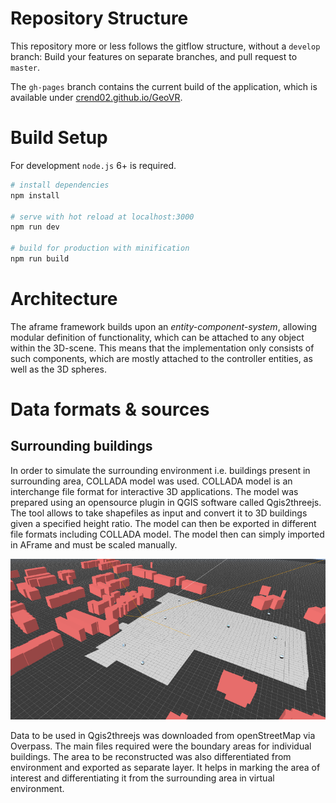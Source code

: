 # Repository Structure
This repository more or less follows the gitflow structure, without a `develop`
branch: Build your features on separate branches, and pull request to `master`.

The `gh-pages` branch contains the current build of the application, which is
available under [crend02.github.io/GeoVR](https://crend02.github.io/GeoVR).

# Build Setup
For development `node.js` 6+ is required.

``` bash
# install dependencies
npm install

# serve with hot reload at localhost:3000
npm run dev

# build for production with minification
npm run build
```

# Architecture
The aframe framework builds upon an *entity-component-system*, allowing modular
definition of functionality, which can be attached to any object within the
3D-scene.
This means that the implementation only consists of such components, which are
mostly attached to the controller entities, as well as the 3D spheres.

# Data formats & sources

## Surrounding buildings
In order to simulate the surrounding environment i.e. buildings present in
surrounding area, COLLADA model was used. COLLADA model is an interchange file
format for interactive 3D applications.
The model was prepared using an opensource plugin in QGIS software called
Qgis2threejs. The tool allows to take shapefiles as input and convert it to
3D buildings given a specified height ratio.
The model can then be exported in different file formats including COLLADA
model.
The model then can simply imported in AFrame and must be scaled manually.

![area of interest screenshot](aoi.png)

Data to be used in Qgis2threejs was downloaded from openStreetMap via Overpass.
The main files required were the boundary areas for individual buildings.
The area to be reconstructed was also differentiated from environment and
exported as separate layer. It helps in marking the area of interest and
differentiating it from the surrounding area in virtual environment.
